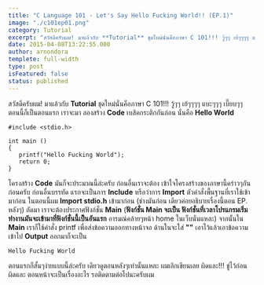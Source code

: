 ```yaml
---
title: "C Language 101 - Let's Say Hello Fucking World!! (EP.1)"
image: "./c101ep01.png"
category: Tutorial
excerpt: "สวัสดีครับผม! มาแล้วกับ **Tutorial** ชุดใหม่นั่นคือภาษา C 101!!! วู้ๆๆ เย้ๆๆๆๆ แบะๆๆๆ เบี๊ยบๆๆ"
date: 2015-04-08T13:22:55.000
author: arnondora
templete: full-width
type: post
isFeatured: false
status: published
---
```


สวัสดีครับผม! มาแล้วกับ **Tutorial** ชุดใหม่นั่นคือภาษา C 101!!! วู้ๆๆ เย้ๆๆๆๆ แบะๆๆๆ เบี๊ยบๆๆ
ตอนนี้ก็เป็นตอนแรก เราจะมา ลองสร้าง **Code** เบสิคกระติกกันก่อน นั่นคือ **Hello World**

    #include <stdio.h>

    int main ()
    {
       printf("Hello Fucking World");
       return 0;
    }

โครงสร้าง **Code** มันก็จะประมาณนี้ล่ะครับ ก่อนอื่นเราจะต้อง เข้าใจโครงสร้างของภาษานี้คร่าวๆกันก่อนครับ
ก่อนอื่นบรรทัด แรกจะเป็นการ **Include** หรือว่าการ **Import** ตัวคำสั่งพื้นฐานที่เราใช้เข้ามาก่อน ในตอนนี้ผม **Import stdio.h** เข้ามาก่อน (ช่างมันก่อน เดียวค่อยอธิบายเรื่องนี้ตอน EP. หลังๆ)
ถัดมา เราจะต้องประกาศฟังก์ชั่น **Main** (**ฟังก์ชั่น Main จะเป็น ฟังก์ชั่นที่เวลาโปรแกรมเริ่มทำงานมันจะเข้ามาที่ฟังก์ชั่นนี้เป็นอันแรก** อารมณ์คล้ายๆหน้า home ในเว็บนั่นแหละ)
จากนั้นใน **Main** เราก็ใช้คำสั่ง printf เพื่อส่งข้อความออกทางหน้าจอ ด้านในจะใส่  **""** เอาไว้แล้วเอาข้อความเข้าไป **Output** ออกมาก็จะเป็น

    Hello Fucking World

ตอนแรกก็สั้นๆง่ายแบบนี้ล่ะครับ เดียวดูตอนหลังๆเท่านั้นแหละ ผมเลิกเขียนเลย ผิดและ!!! ขู่ไว้ก่อน ผิดและ ตอนหน้าจะเป็นเรื่องอะไร รอติดตามต่อไปนะครับผม

